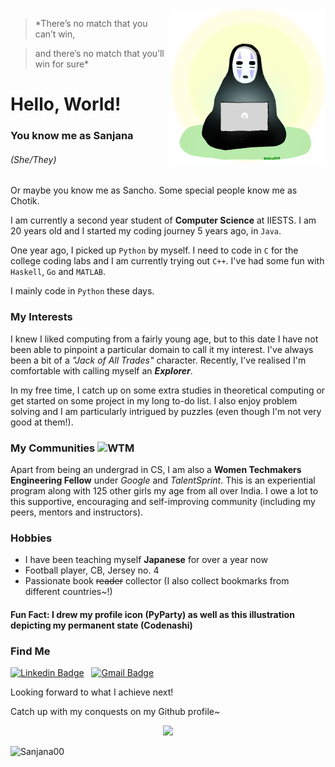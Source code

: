 <img align="right" src="./img/codenashi.png" height="250px"/>

>*There’s no match that you can’t win, 

>and there’s no match that you’ll win for sure*

# Hello, World!

### You know me as Sanjana

###### (She/They)

Or maybe you know me as Sancho. Some special people know me as Chotik. 

I am currently a second year student of **Computer Science** at IIESTS. I am 20 years old and I started my coding journey 5 years ago, in `Java`. 

One year ago, I picked up `Python` by myself. I need to code in `C` for the college coding labs and I am currently trying out `C++`. I've had some fun with `Haskell`, `Go` and `MATLAB`. 

I mainly code in `Python` these days.

### My Interests

I knew I liked computing from a fairly young age, but to this date I have not been able to pinpoint a particular domain to call it my interest. I've always been a bit of a *"Jack of All Trades"* character. Recently, I've realised I'm comfortable with calling myself an ***Explorer***. 

In my free time, I catch up on some extra studies in theoretical computing or get started on some project in my long to-do list. I also enjoy problem solving and I am particularly intrigued by puzzles (even though I'm not very good at them!).

### My Communities <img src="https://pbs.twimg.com/profile_images/1093585928642162688/oVdX1KD-.jpg" alt="WTM" width="25" height="25"/> 

Apart from being an undergrad in CS, I am also a **Women Techmakers Engineering Fellow** under *Google* and *TalentSprint*. This is an experiential program along with 125 other girls my age from all over India. I owe a lot to this supportive, encouraging and self-improving community (including my peers, mentors and instructors).

### Hobbies

- I have been teaching myself **Japanese** for over a year now
- Football player, CB, Jersey no. 4
- Passionate book ~~reader~~ collector (I also collect bookmarks from different countries~!)

#### Fun Fact: I drew my profile icon (PyParty) as well as this illustration depicting my permanent state (Codenashi)

### Find Me

[![Linkedin Badge](https://img.shields.io/badge/--blue?style=for-the-badge-square&logo=Linkedin&logoColor=white&link=https://www.linkedin.com/in/sanjana-chakravarty/)](https://www.linkedin.com/in/sanjana-chakravarty/) &nbsp; [![Gmail Badge](https://img.shields.io/badge/--c14438?style=for-the-badge-square&logo=Gmail&logoColor=white&link=mailto:sanjana.chakravarty@gmail.com)](mailto:sanjana.chakravarty@gmail.com)

Looking forward to what I achieve next! 

Catch up with my conquests on my Github profile~

<p align="center">
<img src="https://github-readme-stats.vercel.app/api?username=Sanjana00&&show_icons=true&title_color=33a7ff&icon_color=00d1bc&text_color=4d2000&bg_color=fafafa" width="75%"/>
</p>

<p align="left"> <img src="https://komarev.com/ghpvc/?username=Sanjana00" alt="Sanjana00" /> </p>
